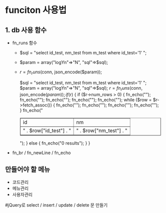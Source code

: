 # funciton 사용법
## 1. db 사용 함수 
* fn_runs 함수
  * $sql = "select id_test, nm_test from m_test where id_test='1' ";
  * $param = array("logYn"=>"N", "sql"=>$sql);
  * $r = fn_runs($conn, json_encode($param));


    $sql = "select id_test, nm_test from m_test where id_test='1' ";
    $param = array("logYn"=>"N", "sql"=>$sql);
    $r = fn_runs($conn, json_encode($param));
    if($r) {
        if ($r->num_rows > 0) {
        fn_echo("<table border=1>");
        fn_echo("<tr>");
        fn_echo("<td>id</td>");
        fn_echo("<td>nm</td>");
        fn_echo("</tr>");
            while ($row = $r->fetch_assoc()) {
                fn_echo("<tr>");
                fn_echo("<td>" . $row["id_test"] . "</td>");
                fn_echo("<td>" . $row["nm_test"] . "</td>");
                fn_echo("</tr>");
            }
            fn_echo("</table>");
        } else {
            fn_echo("0 results");
        }
    }

* fn_br / fn_newLine / fn_echo

## 만들어야 할 메뉴
* 코드관리
* 메뉴관리
* 사용자관리

#jQuery로 select / insert / update / delete 문 만들기